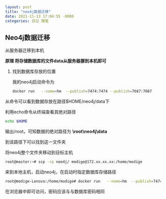 ```yaml
layout: post
title: "neo4j数据迁移"
date: 2021-11-13 17:04:55 -0000
categories: 日记 随笔
```



## Neo4j数据迁移

从服务器迁移到本机

**原理 将存储数据库的文件data从服务器挪到本机即可**

1. 找到数据库存放的位置

   我的neo4j启动命令为

   ```bash
   docker run   --name=hm  --publish=7474:7474 --publish=7687:7687    --volume=/home/modige/neo4j/data:/data      -d neo4j
   ```

从命令可以看到数据存放在路径$HOME/neo4j/data下

利用echo命令从终端查看其绝对路径

```bash
echo $HOME
```

输出/root，可知数据的绝对路径为 **\root\neo4j\data**

到该路径下可以找到这一文件夹

将neo4j整个文件夹移动到目标主机

```bash
root@master:~# scp -rp neo4j/ modige@172.xx.xx.xx:/home/modige
```

来到本地主机，启动neo4j，在启动时指定数据库存储路径

```bash
root@modige-Lenovo:/home/modige# docker run   --name=hm  --publish=7474:7474 --publish=7687:7687     --volume=/home/modige/neo4j/data:/data     --rm -d neo4j
```

在浏览器中即可访问，密码应该与与数据库密码相同